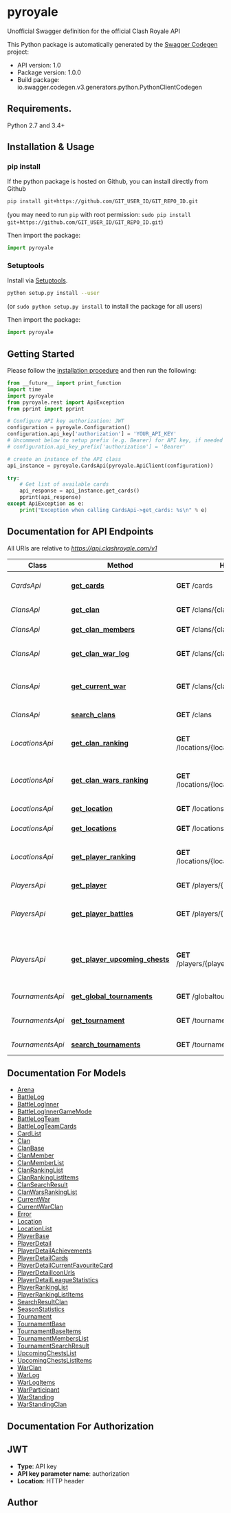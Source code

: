 # pyroyale
Unofficial Swagger definition for the official Clash Royale API

This Python package is automatically generated by the [Swagger Codegen](https://github.com/swagger-api/swagger-codegen) project:

- API version: 1.0
- Package version: 1.0.0
- Build package: io.swagger.codegen.v3.generators.python.PythonClientCodegen

## Requirements.

Python 2.7 and 3.4+

## Installation & Usage
### pip install

If the python package is hosted on Github, you can install directly from Github

```sh
pip install git+https://github.com/GIT_USER_ID/GIT_REPO_ID.git
```
(you may need to run `pip` with root permission: `sudo pip install git+https://github.com/GIT_USER_ID/GIT_REPO_ID.git`)

Then import the package:
```python
import pyroyale 
```

### Setuptools

Install via [Setuptools](http://pypi.python.org/pypi/setuptools).

```sh
python setup.py install --user
```
(or `sudo python setup.py install` to install the package for all users)

Then import the package:
```python
import pyroyale
```

## Getting Started

Please follow the [installation procedure](#installation--usage) and then run the following:

```python
from __future__ import print_function
import time
import pyroyale
from pyroyale.rest import ApiException
from pprint import pprint

# Configure API key authorization: JWT
configuration = pyroyale.Configuration()
configuration.api_key['authorization'] = 'YOUR_API_KEY'
# Uncomment below to setup prefix (e.g. Bearer) for API key, if needed
# configuration.api_key_prefix['authorization'] = 'Bearer'

# create an instance of the API class
api_instance = pyroyale.CardsApi(pyroyale.ApiClient(configuration))

try:
    # Get list of available cards
    api_response = api_instance.get_cards()
    pprint(api_response)
except ApiException as e:
    print("Exception when calling CardsApi->get_cards: %s\n" % e)
```

## Documentation for API Endpoints

All URIs are relative to *https://api.clashroyale.com/v1*

Class | Method | HTTP request | Description
------------ | ------------- | ------------- | -------------
*CardsApi* | [**get_cards**](docs/CardsApi.md#get_cards) | **GET** /cards | Get list of available cards
*ClansApi* | [**get_clan**](docs/ClansApi.md#get_clan) | **GET** /clans/{clanTag} | Get clan information
*ClansApi* | [**get_clan_members**](docs/ClansApi.md#get_clan_members) | **GET** /clans/{clanTag}/members | List clan members
*ClansApi* | [**get_clan_war_log**](docs/ClansApi.md#get_clan_war_log) | **GET** /clans/{clanTag}/warlog | Retrieve clan&#x27;s clan war log
*ClansApi* | [**get_current_war**](docs/ClansApi.md#get_current_war) | **GET** /clans/{clanTag}/currentwar | Information about clan&#x27;s current clan war
*ClansApi* | [**search_clans**](docs/ClansApi.md#search_clans) | **GET** /clans | Search clans
*LocationsApi* | [**get_clan_ranking**](docs/LocationsApi.md#get_clan_ranking) | **GET** /locations/{locationId}/rankings/clans | Get clan rankings for a specific location
*LocationsApi* | [**get_clan_wars_ranking**](docs/LocationsApi.md#get_clan_wars_ranking) | **GET** /locations/{locationId}/rankings/clanwars | Get clan war rankings for a specific location
*LocationsApi* | [**get_location**](docs/LocationsApi.md#get_location) | **GET** /locations/{locationId} | Get location information
*LocationsApi* | [**get_locations**](docs/LocationsApi.md#get_locations) | **GET** /locations | List locations
*LocationsApi* | [**get_player_ranking**](docs/LocationsApi.md#get_player_ranking) | **GET** /locations/{locationId}/rankings/players | Get player rankings for a specific location
*PlayersApi* | [**get_player**](docs/PlayersApi.md#get_player) | **GET** /players/{playerTag} | Get player information
*PlayersApi* | [**get_player_battles**](docs/PlayersApi.md#get_player_battles) | **GET** /players/{playerTag}/battlelog | Get log of recent battles for a player
*PlayersApi* | [**get_player_upcoming_chests**](docs/PlayersApi.md#get_player_upcoming_chests) | **GET** /players/{playerTag}/upcomingchests | Get information about player&#x27;s upcoming chests
*TournamentsApi* | [**get_global_tournaments**](docs/TournamentsApi.md#get_global_tournaments) | **GET** /globaltournaments | List global tournaments
*TournamentsApi* | [**get_tournament**](docs/TournamentsApi.md#get_tournament) | **GET** /tournaments/{tournamentTag} | Get tournament information
*TournamentsApi* | [**search_tournaments**](docs/TournamentsApi.md#search_tournaments) | **GET** /tournaments | Search tournaments

## Documentation For Models

 - [Arena](docs/Arena.md)
 - [BattleLog](docs/BattleLog.md)
 - [BattleLogInner](docs/BattleLogInner.md)
 - [BattleLogInnerGameMode](docs/BattleLogInnerGameMode.md)
 - [BattleLogTeam](docs/BattleLogTeam.md)
 - [BattleLogTeamCards](docs/BattleLogTeamCards.md)
 - [CardList](docs/CardList.md)
 - [Clan](docs/Clan.md)
 - [ClanBase](docs/ClanBase.md)
 - [ClanMember](docs/ClanMember.md)
 - [ClanMemberList](docs/ClanMemberList.md)
 - [ClanRankingList](docs/ClanRankingList.md)
 - [ClanRankingListItems](docs/ClanRankingListItems.md)
 - [ClanSearchResult](docs/ClanSearchResult.md)
 - [ClanWarsRankingList](docs/ClanWarsRankingList.md)
 - [CurrentWar](docs/CurrentWar.md)
 - [CurrentWarClan](docs/CurrentWarClan.md)
 - [Error](docs/Error.md)
 - [Location](docs/Location.md)
 - [LocationList](docs/LocationList.md)
 - [PlayerBase](docs/PlayerBase.md)
 - [PlayerDetail](docs/PlayerDetail.md)
 - [PlayerDetailAchievements](docs/PlayerDetailAchievements.md)
 - [PlayerDetailCards](docs/PlayerDetailCards.md)
 - [PlayerDetailCurrentFavouriteCard](docs/PlayerDetailCurrentFavouriteCard.md)
 - [PlayerDetailIconUrls](docs/PlayerDetailIconUrls.md)
 - [PlayerDetailLeagueStatistics](docs/PlayerDetailLeagueStatistics.md)
 - [PlayerRankingList](docs/PlayerRankingList.md)
 - [PlayerRankingListItems](docs/PlayerRankingListItems.md)
 - [SearchResultClan](docs/SearchResultClan.md)
 - [SeasonStatistics](docs/SeasonStatistics.md)
 - [Tournament](docs/Tournament.md)
 - [TournamentBase](docs/TournamentBase.md)
 - [TournamentBaseItems](docs/TournamentBaseItems.md)
 - [TournamentMembersList](docs/TournamentMembersList.md)
 - [TournamentSearchResult](docs/TournamentSearchResult.md)
 - [UpcomingChestsList](docs/UpcomingChestsList.md)
 - [UpcomingChestsListItems](docs/UpcomingChestsListItems.md)
 - [WarClan](docs/WarClan.md)
 - [WarLog](docs/WarLog.md)
 - [WarLogItems](docs/WarLogItems.md)
 - [WarParticipant](docs/WarParticipant.md)
 - [WarStanding](docs/WarStanding.md)
 - [WarStandingClan](docs/WarStandingClan.md)

## Documentation For Authorization


## JWT

- **Type**: API key
- **API key parameter name**: authorization
- **Location**: HTTP header


## Author


